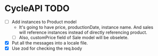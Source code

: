 # CycleAPI TODO

- [ ] Add instances to Product model
  - It's going to have price, productionDate, instance name. And sales will reference instances instead of directly referencing product.
  - [ ] Also, customPrice field of Sale model will be obselete.
- [x] Put all the messages into a locale file.
- [x] Use zod for checking the req.body
